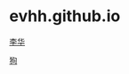 # evhh.github.io
<a href="evhh.github.io/李华/李华.pdf" target="_blank">李华</a>

<a href="evhh.github.io/李华/狗.md" target="_blank">狗</a>
